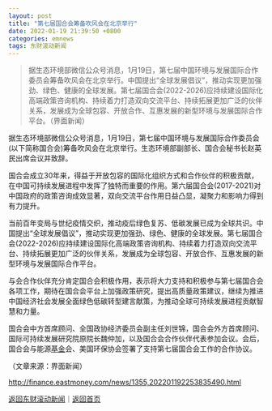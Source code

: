 ```yaml
---
layout: post
title: "第七届国合会筹备吹风会在北京举行"
date: 2022-01-19 21:39:50 +0800
categories: emnews
tags: 东财滚动新闻
---
```

> 据生态环境部微信公众号消息，1月19日，第七届中国环境与发展国际合作委员会筹备吹风会在北京举行。中国提出“全球发展倡议”，推动实现更加强劲、绿色、健康的全球发展。第七届国合会(2022-2026)应持续建设国际化高端政策咨询机构、持续着力打造双向交流平台、持续拓展更加广泛的伙伴关系，发展成为全球包容、开放合作、互惠发展的新型环境与发展国际合作平台。（界面新闻）

<p>据生态环境部微信公众号消息，1月19日，第七届中国环境与发展国际合作委员会(以下简称国合会)筹备吹风会在北京举行。生态环境部副部长、国合会秘书长赵英民出席会议并致辞。</p><p>国合会成立30年来，得益于开放包容的国际化组织方式和合作伙伴的积极贡献，在中国可持续发展进程中发挥了独特而重要的作用。第六届国合会(2017-2021)对中国政府的政策咨询成效显著，双向交流平台作用日益凸显，凝聚力和影响力得到有力提升。</p><p>当前百年变局与世纪疫情交织，推动疫后绿色复苏、低碳发展已成为全球共识。中国提出“全球发展倡议”，推动实现更加强劲、绿色、健康的全球发展。第七届国合会(2022-2026)应持续建设国际化高端政策咨询机构、持续着力打造双向交流平台、持续拓展更加广泛的伙伴关系，发展成为全球包容、开放合作、互惠发展的新型环境与发展国际合作平台。</p><p>与会合作伙伴充分肯定国合会积极作用，表示将大力支持和积极参与第七届国合会各项工作，期待在国合会平台上加强政策研究，提出高质量政策建议，继续为推进中国经济社会发展全面绿色低碳转型建言献策，为推动全球可持续发展进程贡献智慧和力量。</p><p>国合会中方首席顾问、全国政协经济委员会副主任刘世锦，国合会外方首席顾问、国际可持续发展研究院原院长魏仲加，以及国合会合作伙伴代表参加会议。会后，国合会与能源<span id="Info.3293"><a href="http://data.eastmoney.com/zlsj/" class="infokey">基金</a></span>会、美国环保协会签署了支持第七届国合会工作的合作协议。</p><p class="em_media">（文章来源：界面新闻）</p>

<http://finance.eastmoney.com/news/1355,202201192253835490.html>

[返回东财滚动新闻](//finews.withounder.com/emnews/)｜[返回首页](//finews.withounder.com/)